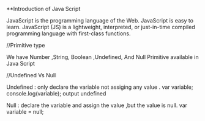 **Introduction of Java Script


JavaScript is the programming language of the Web. JavaScript is easy to learn.
JavaScript (JS) is a lightweight, interpreted, or just-in-time compiled programming language with first-class functions.

//Primitive type 

We have Number ,String, Boolean ,Undefined, And Null Primitive available in Java Script

//Undefined Vs Null

Undefined : only declare the variable  not assiging any value . var variable;
console.log(variable);
output undefined

Null : declare the variable and assign the value ,but the value is null.
var variable = null;


